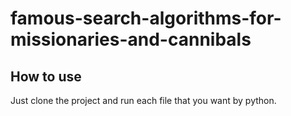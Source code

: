 # famous-search-algorithms-for-missionaries-and-cannibals

## How to use
Just clone the project and run each file that you want by python. 
